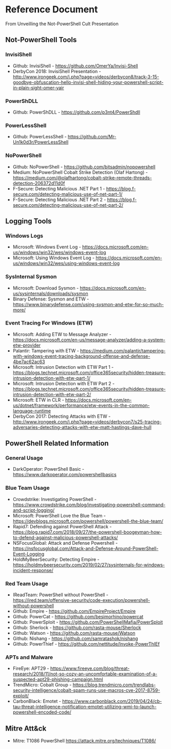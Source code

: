 # Reference Document 
From Unveilling the Not-PowerShell Cult Presentation



## Not-PowerShell Tools

### InvisiShell

* Github: InvisiShell - https://github.com/OmerYa/Invisi-Shell
* DerbyCon 2018: InvisiShell Presentation - http://www.irongeek.com/i.php?page=videos/derbycon8/track-3-15-goodbye-obfuscation-hello-invisi-shell-hiding-your-powershell-script-in-plain-sight-omer-yair

### PowerShDLL

* Github: PowerShDLL - https://github.com/p3nt4/PowerShdll

### PowerLessShell

* Github: PowerLessShell - https://github.com/Mr-Un1k0d3r/PowerLessShell

### NoPowerShell

* Github: NoPowerShell - https://github.com/bitsadmin/nopowershell
* Medium: NoPowerShell Cobalt Strike Detection (Olaf Hartong) - https://medium.com/@olafhartong/cobalt-strike-remote-threads-detection-206372d11d0f
* F-Secure: Detecting Malicious .NET Part 1 - https://blog.f-secure.com/detecting-malicious-use-of-net-part-1/
* F-Secure: Detecting Malicious .NET Part 2 - https://blog.f-secure.com/detecting-malicious-use-of-net-part-2/


## Logging Tools

### Windows Logs
* Microsoft: Windows Event Log - https://docs.microsoft.com/en-us/windows/win32/wes/windows-event-log
* Microsoft: Using Windows Event Log - https://docs.microsoft.com/en-us/windows/win32/wes/using-windows-event-log

### SysInternal Sysmon
* Microsoft: Download Sysmon - https://docs.microsoft.com/en-us/sysinternals/downloads/sysmon
* Binary Defense: Sysmon and ETW - https://www.binarydefense.com/using-sysmon-and-etw-for-so-much-more/

### Event Tracing For Windows (ETW)

* Microsoft: Adding ETW to Message Analyzer - https://docs.microsoft.com/en-us/message-analyzer/adding-a-system-etw-provider
* Palantir: Tampering with ETW - https://medium.com/palantir/tampering-with-windows-event-tracing-background-offense-and-defense-4be7ac62ac63
* Microsoft: Intrusion Detection with ETW Part 1 - https://blogs.technet.microsoft.com/office365security/hidden-treasure-intrusion-detection-with-etw-part-1/
* Microsoft: Intrusion Detection with ETW Part 2 - https://blogs.technet.microsoft.com/office365security/hidden-treasure-intrusion-detection-with-etw-part-2/
* Microsoft: ETW in CLR - https://docs.microsoft.com/en-us/dotnet/framework/performance/etw-events-in-the-common-language-runtime
* DerbyCon 2017: Detecting Attacks with ETW - http://www.irongeek.com/i.php?page=videos/derbycon7/s25-tracing-adversaries-detecting-attacks-with-etw-matt-hastings-dave-hull


## PowerShell Related Information

### General Usage

* DarkOperator: PowerShell Basic - https://www.darkoperator.com/powershellbasics

### Blue Team Usage 

* Crowdstrike: Investigating PowerShell - https://www.crowdstrike.com/blog/investigating-powershell-command-and-script-logging/
* Microsoft: PowerShell Love the Blue Team - https://devblogs.microsoft.com/powershell/powershell-the-blue-team/
* Rapid7: Defending against PowerShell Attack - https://blog.rapid7.com/2018/09/27/the-powershell-boogeyman-how-to-defend-against-malicious-powershell-attacks/
* NSFocusGlobal: Attack and Defense Powershell - https://nsfocusglobal.com/Attack-and-Defense-Around-PowerShell-Event-Logging
* HoldMyBeerSecurity: Detecting Empire - https://holdmybeersecurity.com/2019/02/27/sysinternals-for-windows-incident-response/

### Red Team Usage
* IReadTeam: PowerShell without PowerShell - https://ired.team/offensive-security/code-execution/powershell-without-powershell
* Github: Empire - https://github.com/EmpireProject/Empire
* Github: PowerCat - https://github.com/besimorhino/powercat
* Github: PowerSploit - https://github.com/PowerShellMafia/PowerSploit
* Github: Sherlock - https://github.com/rasta-mouse/Sherlock
* Github: Watson - https://github.com/rasta-mouse/Watson
* Github: Nishang - https://github.com/samratashok/nishang
* Github: PowerThief - https://github.com/nettitude/Invoke-PowerThIEf

### APTs and Malware 
* FireEye: APT29 - https://www.fireeye.com/blog/threat-research/2018/11/not-so-cozy-an-uncomfortable-examination-of-a-suspected-apt29-phishing-campaign.html
* TrendMicro: Cobalt Group - https://blog.trendmicro.com/trendlabs-security-intelligence/cobalt-spam-runs-use-macros-cve-2017-8759-exploit/
* CarbonBlack: Emotet - https://www.carbonblack.com/2019/04/24/cb-tau-threat-intelligence-notification-emotet-utilizing-wmi-to-launch-powershell-encoded-code/


## Mitre Att&ck
* Mitre: T1086 PowerShell https://attack.mitre.org/techniques/T1086/



